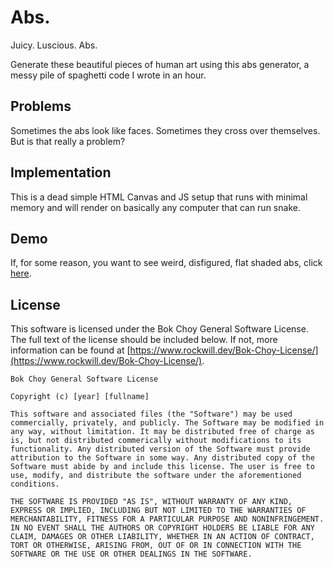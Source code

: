 # Abs.

Juicy. Luscious. Abs.

Generate these beautiful pieces of human art using this abs generator, a messy pile of spaghetti code I wrote in an hour.

## Problems

Sometimes the abs look like faces. Sometimes they cross over themselves. But is that really a problem?

## Implementation

This is a dead simple HTML Canvas and JS setup that runs with minimal memory and will render on basically any computer that can run snake.

## Demo

If, for some reason, you want to see weird, disfigured, flat shaded abs, click [here](https://www.rockwill.dev/Abs).

## License

This software is licensed under the Bok Choy General Software License. The full text of the license should be included below. If not, more information can be found at [https://www.rockwill.dev/Bok-Choy-License/](https://www.rockwill.dev/Bok-Choy-License/).

```
Bok Choy General Software License

Copyright (c) [year] [fullname]

This software and associated files (the "Software") may be used commercially, privately, and publicly. The Software may be modified in any way, without limitation. It may be distributed free of charge as is, but not distributed commerically without modifications to its functionality. Any distributed version of the Software must provide attribution to the Software in some way. Any distributed copy of the Software must abide by and include this license. The user is free to use, modify, and distribute the software under the aforementioned conditions.

THE SOFTWARE IS PROVIDED "AS IS", WITHOUT WARRANTY OF ANY KIND, EXPRESS OR IMPLIED, INCLUDING BUT NOT LIMITED TO THE WARRANTIES OF MERCHANTABILITY, FITNESS FOR A PARTICULAR PURPOSE AND NONINFRINGEMENT. IN NO EVENT SHALL THE AUTHORS OR COPYRIGHT HOLDERS BE LIABLE FOR ANY CLAIM, DAMAGES OR OTHER LIABILITY, WHETHER IN AN ACTION OF CONTRACT, TORT OR OTHERWISE, ARISING FROM, OUT OF OR IN CONNECTION WITH THE SOFTWARE OR THE USE OR OTHER DEALINGS IN THE SOFTWARE.
```

